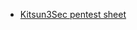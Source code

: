 * [Kitsun3Sec pentest sheet](https://github.com/Kitsun3Sec/Pentest-Cheat-Sheets/blob/master/README.md)
